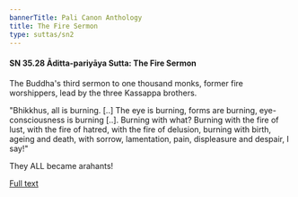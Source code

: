 ```yaml
---
bannerTitle: Pali Canon Anthology
title: The Fire Sermon
type: suttas/sn2
---
```


#### SN 35.28 Āditta-pariyāya Sutta: The Fire Sermon

The Buddha's third sermon to one thousand monks, former fire worshippers, lead
by the three Kassappa brothers.  

"Bhikkhus, all is burning. [..] The eye is burning, forms are burning,
eye-consciousness is burning [..]. Burning with what? Burning with the fire of
lust, with the fire of hatred, with the fire of delusion, burning with birth,
ageing and death, with sorrow, lamentation, pain, displeasure and despair, I
say!"

They ALL became arahants!

[Full text](https://www.dhammatalks.org/suttas/SN/SN35_28.html)
